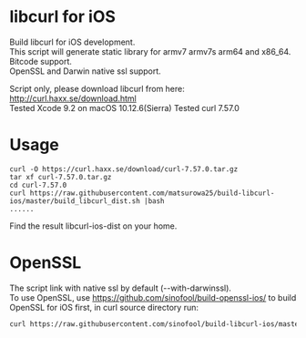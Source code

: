 libcurl for iOS
=================
Build libcurl for iOS development.  
This script will generate static library for armv7 armv7s arm64 and x86_64.  
Bitcode support.  
OpenSSL and Darwin native ssl support.  
  
Script only, please download libcurl from here: http://curl.haxx.se/download.html  
Tested Xcode 9.2 on macOS 10.12.6(Sierra) 
Tested curl 7.57.0 

Usage
=================
```
curl -O https://curl.haxx.se/download/curl-7.57.0.tar.gz
tar xf curl-7.57.0.tar.gz
cd curl-7.57.0
curl https://raw.githubusercontent.com/matsurowa25/build-libcurl-ios/master/build_libcurl_dist.sh |bash
......
```
Find the result libcurl-ios-dist on your home.


OpenSSL
=================
The script link with native ssl by default (--with-darwinssl).  
To use OpenSSL, use https://github.com/sinofool/build-openssl-ios/ to build OpenSSL for iOS first, in curl source directory run:

```bash
curl https://raw.githubusercontent.com/sinofool/build-libcurl-ios/master/build_libcurl_dist.sh openssl |bash
```
